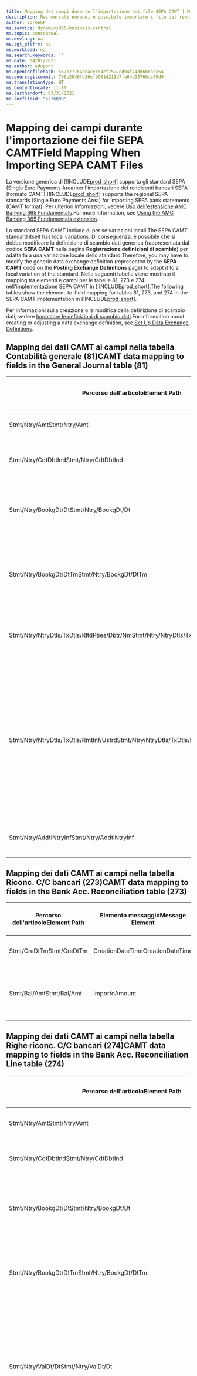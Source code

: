 ```yaml
---
title: Mapping dei campi durante l'importazione dei file SEPA CAMT | Microsoft Docs
description: Nei mercati europei è possibile importare i file del rendiconto bancario negli standard SEPA (Single Euro Payments Area) locali.
author: SorenGP
ms.service: dynamics365-business-central
ms.topic: conceptual
ms.devlang: na
ms.tgt_pltfrm: na
ms.workload: na
ms.search.keywords: ''
ms.date: 04/01/2021
ms.author: edupont
ms.openlocfilehash: 567b77764aeacec84ef7577ed94f74dd6b6acc64
ms.sourcegitcommit: 766e2840fd16efb901d211d7fa64d96766ac99d9
ms.translationtype: HT
ms.contentlocale: it-IT
ms.lasthandoff: 03/31/2021
ms.locfileid: "5776099"
---
```

# <a name="field-mapping-when-importing-sepa-camt-files"></a><span data-ttu-id="6cbae-103">Mapping dei campi durante l'importazione dei file SEPA CAMT</span><span class="sxs-lookup"><span data-stu-id="6cbae-103">Field Mapping When Importing SEPA CAMT Files</span></span>
<span data-ttu-id="6cbae-104">La versione generica di [!INCLUDE[prod_short](includes/prod_short.md)] supporta gli standard SEPA (Single Euro Payments Area)per l'importazione dei rendiconti bancari SEPA (formato CAMT).</span><span class="sxs-lookup"><span data-stu-id="6cbae-104">[!INCLUDE[prod_short](includes/prod_short.md)] supports the regional SEPA standards (Single Euro Payments Area) for importing SEPA bank statements (CAMT format).</span></span> <span data-ttu-id="6cbae-105">Per ulteriori informazioni, vedere [Uso dell'estensione AMC Banking 365 Fundamentals](ui-extensions-amc-banking.md).</span><span class="sxs-lookup"><span data-stu-id="6cbae-105">For more information, see [Using the AMC Banking 365 Fundamentals extension](ui-extensions-amc-banking.md).</span></span>  

 <span data-ttu-id="6cbae-106">Lo standard SEPA CAMT include di per sé variazioni locali.</span><span class="sxs-lookup"><span data-stu-id="6cbae-106">The SEPA CAMT standard itself has local variations.</span></span> <span data-ttu-id="6cbae-107">Di conseguenza, è possibile che si debba modificare la definizione di scambio dati generica (rappresentata dal codice **SEPA CAMT** nella pagina **Registrazione definizioni di scambio**) per adattarla a una variazione locale dello standard.</span><span class="sxs-lookup"><span data-stu-id="6cbae-107">Therefore, you may have to modify the generic data exchange definition (represented by the **SEPA CAMT** code on the **Posting Exchange Definitions** page) to adapt it to a local variation of the standard.</span></span> <span data-ttu-id="6cbae-108">Nelle seguenti tabelle viene mostrato il mapping tra elementi e campi per le tabelle 81, 273 e 274 nell'implementazione SEPA CAMT in [!INCLUDE[prod_short](includes/prod_short.md)].</span><span class="sxs-lookup"><span data-stu-id="6cbae-108">The following tables show the element-to-field mapping for tables 81, 273, and 274 in the SEPA CAMT implementation in [!INCLUDE[prod_short](includes/prod_short.md)].</span></span>  

 <span data-ttu-id="6cbae-109">Per informazioni sulla creazione o la modifica della definizione di scambio dati, vedere [Impostare le definizioni di scambio dati](across-how-to-set-up-data-exchange-definitions.md).</span><span class="sxs-lookup"><span data-stu-id="6cbae-109">For information about creating or adjusting a data exchange definition, see [Set Up Data Exchange Definitions](across-how-to-set-up-data-exchange-definitions.md).</span></span>  

## <a name="camt-data-mapping-to-fields-in-the-general-journal-table-81"></a><span data-ttu-id="6cbae-110">Mapping dei dati CAMT ai campi nella tabella Contabilità generale (81)</span><span class="sxs-lookup"><span data-stu-id="6cbae-110">CAMT data mapping to fields in the General Journal table (81)</span></span>  

|<span data-ttu-id="6cbae-111">Percorso dell'articolo</span><span class="sxs-lookup"><span data-stu-id="6cbae-111">Element Path</span></span>|<span data-ttu-id="6cbae-112">Elemento messaggio</span><span class="sxs-lookup"><span data-stu-id="6cbae-112">Message Element</span></span>|<span data-ttu-id="6cbae-113">Tipo di dati</span><span class="sxs-lookup"><span data-stu-id="6cbae-113">Data Type</span></span>|<span data-ttu-id="6cbae-114">Descrizione</span><span class="sxs-lookup"><span data-stu-id="6cbae-114">Description</span></span>|<span data-ttu-id="6cbae-115">Identificatore segno negativo</span><span class="sxs-lookup"><span data-stu-id="6cbae-115">Negative-Sign Identifier</span></span>|<span data-ttu-id="6cbae-116">Nr. campo</span><span class="sxs-lookup"><span data-stu-id="6cbae-116">Field No.</span></span>|<span data-ttu-id="6cbae-117">Nome campo</span><span class="sxs-lookup"><span data-stu-id="6cbae-117">Field Name</span></span>|  
|------------------|---------------------|---------------|-----------------|-------------------------------|---------------|----------------|  
|<span data-ttu-id="6cbae-118">Stmt/Ntry/Amt</span><span class="sxs-lookup"><span data-stu-id="6cbae-118">Stmt/Ntry/Amt</span></span>|<span data-ttu-id="6cbae-119">Importo</span><span class="sxs-lookup"><span data-stu-id="6cbae-119">Amount</span></span>|<span data-ttu-id="6cbae-120">Decimale</span><span class="sxs-lookup"><span data-stu-id="6cbae-120">Decimal</span></span>|<span data-ttu-id="6cbae-121">Specifica l'importo di denaro nel movimento cassa.</span><span class="sxs-lookup"><span data-stu-id="6cbae-121">The amount of money in the cash entry</span></span>||<span data-ttu-id="6cbae-122">13</span><span class="sxs-lookup"><span data-stu-id="6cbae-122">13</span></span>|<span data-ttu-id="6cbae-123">Importo</span><span class="sxs-lookup"><span data-stu-id="6cbae-123">Amount</span></span>|  
|<span data-ttu-id="6cbae-124">Stmt/Ntry/CdtDbtInd</span><span class="sxs-lookup"><span data-stu-id="6cbae-124">Stmt/Ntry/CdtDbtInd</span></span>|<span data-ttu-id="6cbae-125">CreditDebitIndicator</span><span class="sxs-lookup"><span data-stu-id="6cbae-125">CreditDebitIndicator</span></span>|<span data-ttu-id="6cbae-126">Testo</span><span class="sxs-lookup"><span data-stu-id="6cbae-126">Text</span></span>|<span data-ttu-id="6cbae-127">Indica se il movimento è un credito o un debito</span><span class="sxs-lookup"><span data-stu-id="6cbae-127">Indicates whether the entry is a credit or a debit entry</span></span>|<span data-ttu-id="6cbae-128">DBIT</span><span class="sxs-lookup"><span data-stu-id="6cbae-128">DBIT</span></span>|<span data-ttu-id="6cbae-129">13</span><span class="sxs-lookup"><span data-stu-id="6cbae-129">13</span></span>|<span data-ttu-id="6cbae-130">Importo</span><span class="sxs-lookup"><span data-stu-id="6cbae-130">Amount</span></span>|  
|<span data-ttu-id="6cbae-131">Stmt/Ntry/BookgDt/Dt</span><span class="sxs-lookup"><span data-stu-id="6cbae-131">Stmt/Ntry/BookgDt/Dt</span></span>|<span data-ttu-id="6cbae-132">Data</span><span class="sxs-lookup"><span data-stu-id="6cbae-132">Date</span></span>|<span data-ttu-id="6cbae-133">Data</span><span class="sxs-lookup"><span data-stu-id="6cbae-133">Date</span></span>|<span data-ttu-id="6cbae-134">Data in cui un movimento viene registrato in un conto nei registri di chi utilizza il conto</span><span class="sxs-lookup"><span data-stu-id="6cbae-134">The date when an entry is posted to an account on the account servicer's books</span></span>||<span data-ttu-id="6cbae-135">5</span><span class="sxs-lookup"><span data-stu-id="6cbae-135">5</span></span>|<span data-ttu-id="6cbae-136">Data di registrazione:</span><span class="sxs-lookup"><span data-stu-id="6cbae-136">Posting Date</span></span>|  
|<span data-ttu-id="6cbae-137">Stmt/Ntry/BookgDt/DtTm</span><span class="sxs-lookup"><span data-stu-id="6cbae-137">Stmt/Ntry/BookgDt/DtTm</span></span>|<span data-ttu-id="6cbae-138">DataOra</span><span class="sxs-lookup"><span data-stu-id="6cbae-138">DateTime</span></span>|<span data-ttu-id="6cbae-139">DataOra</span><span class="sxs-lookup"><span data-stu-id="6cbae-139">DateTime</span></span>|<span data-ttu-id="6cbae-140">Data e ora in cui un movimento viene registrato in un conto nei registri di chi utilizza il conto</span><span class="sxs-lookup"><span data-stu-id="6cbae-140">The date and time when an entry is posted to an account on the account servicer's books</span></span>||<span data-ttu-id="6cbae-141">5</span><span class="sxs-lookup"><span data-stu-id="6cbae-141">5</span></span>|<span data-ttu-id="6cbae-142">Data di registrazione:</span><span class="sxs-lookup"><span data-stu-id="6cbae-142">Posting Date</span></span>|  
|<span data-ttu-id="6cbae-143">Stmt/Ntry/NtryDtls/TxDtls/RltdPties/Dbtr/Nm</span><span class="sxs-lookup"><span data-stu-id="6cbae-143">Stmt/Ntry/NtryDtls/TxDtls/RltdPties/Dbtr/Nm</span></span>|<span data-ttu-id="6cbae-144">Nome</span><span class="sxs-lookup"><span data-stu-id="6cbae-144">Name</span></span>|<span data-ttu-id="6cbae-145">Testo</span><span class="sxs-lookup"><span data-stu-id="6cbae-145">Text</span></span>|<span data-ttu-id="6cbae-146">Nome della parte che deve una somma di denaro al creditore (finale)</span><span class="sxs-lookup"><span data-stu-id="6cbae-146">The name of the party that owes an amount of money to the (ultimate) creditor</span></span>||<span data-ttu-id="6cbae-147">1221</span><span class="sxs-lookup"><span data-stu-id="6cbae-147">1221</span></span>|<span data-ttu-id="6cbae-148">Informazioni sul pagante</span><span class="sxs-lookup"><span data-stu-id="6cbae-148">Payer Information</span></span>|  
|<span data-ttu-id="6cbae-149">Stmt/Ntry/NtryDtls/TxDtls/RmtInf/Ustrd</span><span class="sxs-lookup"><span data-stu-id="6cbae-149">Stmt/Ntry/NtryDtls/TxDtls/RmtInf/Ustrd</span></span>|<span data-ttu-id="6cbae-150">Non strutturato</span><span class="sxs-lookup"><span data-stu-id="6cbae-150">Unstructured</span></span>|<span data-ttu-id="6cbae-151">Testo</span><span class="sxs-lookup"><span data-stu-id="6cbae-151">Text</span></span>|<span data-ttu-id="6cbae-152">Informazioni fornite per consentire la corrispondenza o riconciliazione di un movimento con gli articoli oggetto del pagamento, come le fatture aziendali in un sistema conto clienti, in un form non strutturato</span><span class="sxs-lookup"><span data-stu-id="6cbae-152">Information supplied to enable the matching/reconciliation of an entry with the items that the payment is intended to settle, such as commercial invoices in an accounts-receivable system, in an unstructured form</span></span>||<span data-ttu-id="6cbae-153">8</span><span class="sxs-lookup"><span data-stu-id="6cbae-153">8</span></span>|<span data-ttu-id="6cbae-154">Descrizione</span><span class="sxs-lookup"><span data-stu-id="6cbae-154">Description</span></span>|  
|<span data-ttu-id="6cbae-155">Stmt/Ntry/AddtlNtryInf</span><span class="sxs-lookup"><span data-stu-id="6cbae-155">Stmt/Ntry/AddtlNtryInf</span></span>|<span data-ttu-id="6cbae-156">AdditionalEntryInformation</span><span class="sxs-lookup"><span data-stu-id="6cbae-156">AdditionalEntryInformation</span></span>|<span data-ttu-id="6cbae-157">Testo</span><span class="sxs-lookup"><span data-stu-id="6cbae-157">Text</span></span>|<span data-ttu-id="6cbae-158">Informazioni aggiuntive relative al movimento</span><span class="sxs-lookup"><span data-stu-id="6cbae-158">Additional information about the entry</span></span>||<span data-ttu-id="6cbae-159">1222</span><span class="sxs-lookup"><span data-stu-id="6cbae-159">1222</span></span>|<span data-ttu-id="6cbae-160">Informazioni sulla transazione</span><span class="sxs-lookup"><span data-stu-id="6cbae-160">Transaction Information</span></span>|  

## <a name="camt-data-mapping-to-fields-in-the-bank-acc-reconciliation-table-273"></a><span data-ttu-id="6cbae-161">Mapping dei dati CAMT ai campi nella tabella Riconc. C/C bancari (273)</span><span class="sxs-lookup"><span data-stu-id="6cbae-161">CAMT data mapping to fields in the Bank Acc. Reconciliation table (273)</span></span>  

|<span data-ttu-id="6cbae-162">Percorso dell'articolo</span><span class="sxs-lookup"><span data-stu-id="6cbae-162">Element Path</span></span>|<span data-ttu-id="6cbae-163">Elemento messaggio</span><span class="sxs-lookup"><span data-stu-id="6cbae-163">Message Element</span></span>|<span data-ttu-id="6cbae-164">Tipo di dati</span><span class="sxs-lookup"><span data-stu-id="6cbae-164">Data Type</span></span>|<span data-ttu-id="6cbae-165">Descrizione</span><span class="sxs-lookup"><span data-stu-id="6cbae-165">Description</span></span>|<span data-ttu-id="6cbae-166">Identificatore segno negativo</span><span class="sxs-lookup"><span data-stu-id="6cbae-166">Negative-Sign Identifier</span></span>|<span data-ttu-id="6cbae-167">Nr. campo</span><span class="sxs-lookup"><span data-stu-id="6cbae-167">Field No.</span></span>|<span data-ttu-id="6cbae-168">Nome campo</span><span class="sxs-lookup"><span data-stu-id="6cbae-168">Field Name</span></span>|  
|------------------|---------------------|---------------|-----------------|-------------------------------|---------------|----------------|  
|<span data-ttu-id="6cbae-169">Stmt/CreDtTm</span><span class="sxs-lookup"><span data-stu-id="6cbae-169">Stmt/CreDtTm</span></span>|<span data-ttu-id="6cbae-170">CreationDateTime</span><span class="sxs-lookup"><span data-stu-id="6cbae-170">CreationDateTime</span></span>|<span data-ttu-id="6cbae-171">Data</span><span class="sxs-lookup"><span data-stu-id="6cbae-171">Date</span></span>|<span data-ttu-id="6cbae-172">Data e ora di creazione del messaggio</span><span class="sxs-lookup"><span data-stu-id="6cbae-172">The date and time when the message was created</span></span>||<span data-ttu-id="6cbae-173">3</span><span class="sxs-lookup"><span data-stu-id="6cbae-173">3</span></span>|<span data-ttu-id="6cbae-174">Data estratto conto</span><span class="sxs-lookup"><span data-stu-id="6cbae-174">Statement Date</span></span>|  
|<span data-ttu-id="6cbae-175">Stmt/Bal/Amt</span><span class="sxs-lookup"><span data-stu-id="6cbae-175">Stmt/Bal/Amt</span></span>|<span data-ttu-id="6cbae-176">Importo</span><span class="sxs-lookup"><span data-stu-id="6cbae-176">Amount</span></span>|<span data-ttu-id="6cbae-177">Decimale</span><span class="sxs-lookup"><span data-stu-id="6cbae-177">Decimal</span></span>|<span data-ttu-id="6cbae-178">Importo risultante dagli importi al netto per tutti i movimenti dare e avere</span><span class="sxs-lookup"><span data-stu-id="6cbae-178">The amount resulting from the netted amounts for all debit and credit entries</span></span>||<span data-ttu-id="6cbae-179">4</span><span class="sxs-lookup"><span data-stu-id="6cbae-179">4</span></span>|<span data-ttu-id="6cbae-180">Saldo finale estratto conto</span><span class="sxs-lookup"><span data-stu-id="6cbae-180">Statement Ending Balance</span></span>|  

## <a name="camt-data-mapping-to-fields-in-the-bank-acc-reconciliation-line-table-274"></a><span data-ttu-id="6cbae-181">Mapping dei dati CAMT ai campi nella tabella Righe riconc. C/C bancari (274)</span><span class="sxs-lookup"><span data-stu-id="6cbae-181">CAMT data mapping to fields in the Bank Acc. Reconciliation Line table (274)</span></span>  

|<span data-ttu-id="6cbae-182">Percorso dell'articolo</span><span class="sxs-lookup"><span data-stu-id="6cbae-182">Element Path</span></span>|<span data-ttu-id="6cbae-183">Elemento messaggio</span><span class="sxs-lookup"><span data-stu-id="6cbae-183">Message Element</span></span>|<span data-ttu-id="6cbae-184">Tipo di dati</span><span class="sxs-lookup"><span data-stu-id="6cbae-184">Data Type</span></span>|<span data-ttu-id="6cbae-185">Descrizione</span><span class="sxs-lookup"><span data-stu-id="6cbae-185">Description</span></span>|<span data-ttu-id="6cbae-186">Identificatore segno negativo</span><span class="sxs-lookup"><span data-stu-id="6cbae-186">Negative-Sign Identifier</span></span>|<span data-ttu-id="6cbae-187">Nr. campo</span><span class="sxs-lookup"><span data-stu-id="6cbae-187">Field No.</span></span>|<span data-ttu-id="6cbae-188">Nome campo</span><span class="sxs-lookup"><span data-stu-id="6cbae-188">Field Name</span></span>|  
|------------------|---------------------|---------------|-----------------|-------------------------------|---------------|----------------|  
|<span data-ttu-id="6cbae-189">Stmt/Ntry/Amt</span><span class="sxs-lookup"><span data-stu-id="6cbae-189">Stmt/Ntry/Amt</span></span>|<span data-ttu-id="6cbae-190">Importo</span><span class="sxs-lookup"><span data-stu-id="6cbae-190">Amount</span></span>|<span data-ttu-id="6cbae-191">Decimale</span><span class="sxs-lookup"><span data-stu-id="6cbae-191">Decimal</span></span>|<span data-ttu-id="6cbae-192">Specifica l'importo di denaro nel movimento cassa.</span><span class="sxs-lookup"><span data-stu-id="6cbae-192">The amount of money in the cash entry</span></span>||<span data-ttu-id="6cbae-193">7</span><span class="sxs-lookup"><span data-stu-id="6cbae-193">7</span></span>|<span data-ttu-id="6cbae-194">Importo estratto conto</span><span class="sxs-lookup"><span data-stu-id="6cbae-194">Statement Amount</span></span>|  
|<span data-ttu-id="6cbae-195">Stmt/Ntry/CdtDbtInd</span><span class="sxs-lookup"><span data-stu-id="6cbae-195">Stmt/Ntry/CdtDbtInd</span></span>|<span data-ttu-id="6cbae-196">CreditDebitIndicator</span><span class="sxs-lookup"><span data-stu-id="6cbae-196">CreditDebitIndicator</span></span>|<span data-ttu-id="6cbae-197">Testo</span><span class="sxs-lookup"><span data-stu-id="6cbae-197">Text</span></span>|<span data-ttu-id="6cbae-198">Indica se il movimento è un credito o un debito</span><span class="sxs-lookup"><span data-stu-id="6cbae-198">Indicates whether the entry is a credit or a debit entry</span></span>|<span data-ttu-id="6cbae-199">DBIT</span><span class="sxs-lookup"><span data-stu-id="6cbae-199">DBIT</span></span>|<span data-ttu-id="6cbae-200">7</span><span class="sxs-lookup"><span data-stu-id="6cbae-200">7</span></span>|<span data-ttu-id="6cbae-201">Importo estratto conto</span><span class="sxs-lookup"><span data-stu-id="6cbae-201">Statement Amount</span></span>|  
|<span data-ttu-id="6cbae-202">Stmt/Ntry/BookgDt/Dt</span><span class="sxs-lookup"><span data-stu-id="6cbae-202">Stmt/Ntry/BookgDt/Dt</span></span>|<span data-ttu-id="6cbae-203">Data</span><span class="sxs-lookup"><span data-stu-id="6cbae-203">Date</span></span>|<span data-ttu-id="6cbae-204">Data</span><span class="sxs-lookup"><span data-stu-id="6cbae-204">Date</span></span>|<span data-ttu-id="6cbae-205">Data in cui un movimento viene registrato in un conto nei registri di chi utilizza il conto</span><span class="sxs-lookup"><span data-stu-id="6cbae-205">The date when an entry is posted to an account on the account servicer's books</span></span>||<span data-ttu-id="6cbae-206">5</span><span class="sxs-lookup"><span data-stu-id="6cbae-206">5</span></span>|<span data-ttu-id="6cbae-207">Data transazione</span><span class="sxs-lookup"><span data-stu-id="6cbae-207">Transaction Date</span></span>|  
|<span data-ttu-id="6cbae-208">Stmt/Ntry/BookgDt/DtTm</span><span class="sxs-lookup"><span data-stu-id="6cbae-208">Stmt/Ntry/BookgDt/DtTm</span></span>|<span data-ttu-id="6cbae-209">DataOra</span><span class="sxs-lookup"><span data-stu-id="6cbae-209">DateTime</span></span>|<span data-ttu-id="6cbae-210">DataOra</span><span class="sxs-lookup"><span data-stu-id="6cbae-210">DateTime</span></span>|<span data-ttu-id="6cbae-211">Data e ora in cui un movimento viene registrato in un conto nei registri di chi utilizza il conto</span><span class="sxs-lookup"><span data-stu-id="6cbae-211">The date and time when an entry is posted to an account on the account servicer's books</span></span>||<span data-ttu-id="6cbae-212">5</span><span class="sxs-lookup"><span data-stu-id="6cbae-212">5</span></span>|<span data-ttu-id="6cbae-213">Data transazione</span><span class="sxs-lookup"><span data-stu-id="6cbae-213">Transaction Date</span></span>|  
|<span data-ttu-id="6cbae-214">Stmt/Ntry/ValDt/Dt</span><span class="sxs-lookup"><span data-stu-id="6cbae-214">Stmt/Ntry/ValDt/Dt</span></span>|<span data-ttu-id="6cbae-215">Data</span><span class="sxs-lookup"><span data-stu-id="6cbae-215">Date</span></span>|<span data-ttu-id="6cbae-216">Data</span><span class="sxs-lookup"><span data-stu-id="6cbae-216">Date</span></span>|<span data-ttu-id="6cbae-217">Data in cui i cespiti diventano disponibili al proprietario del conto nel caso di un movimento in avere o cessano di essere disponibili nel caso di un movimento in dare</span><span class="sxs-lookup"><span data-stu-id="6cbae-217">The date when assets become available to the account owner in case of a credit entry, or cease to be available to the account owner in case of a debit entry</span></span>||<span data-ttu-id="6cbae-218">12</span><span class="sxs-lookup"><span data-stu-id="6cbae-218">12</span></span>|<span data-ttu-id="6cbae-219">Data valuta</span><span class="sxs-lookup"><span data-stu-id="6cbae-219">Value Date</span></span>|  
|<span data-ttu-id="6cbae-220">Stmt/Ntry/ValDt/DtTm</span><span class="sxs-lookup"><span data-stu-id="6cbae-220">Stmt/Ntry/ValDt/DtTm</span></span>|<span data-ttu-id="6cbae-221">DataOra</span><span class="sxs-lookup"><span data-stu-id="6cbae-221">DateTime</span></span>|<span data-ttu-id="6cbae-222">DataOra</span><span class="sxs-lookup"><span data-stu-id="6cbae-222">DateTime</span></span>|<span data-ttu-id="6cbae-223">Data e ora in cui i cespiti diventano disponibili al proprietario del conto nel caso di un movimento in avere o cessano di essere disponibili nel caso di un movimento in dare</span><span class="sxs-lookup"><span data-stu-id="6cbae-223">The date and time when assets become available to the account owner in case of a credit entry, or cease to be available to the account owner in case of a debit entry</span></span>||<span data-ttu-id="6cbae-224">12</span><span class="sxs-lookup"><span data-stu-id="6cbae-224">12</span></span>|<span data-ttu-id="6cbae-225">Data valuta</span><span class="sxs-lookup"><span data-stu-id="6cbae-225">Value Date</span></span>|  
|<span data-ttu-id="6cbae-226">Stmt/Ntry/NtryDtls/TxDtls/RltdPties/Dbtr/Nm</span><span class="sxs-lookup"><span data-stu-id="6cbae-226">Stmt/Ntry/NtryDtls/TxDtls/RltdPties/Dbtr/Nm</span></span>|<span data-ttu-id="6cbae-227">Nome</span><span class="sxs-lookup"><span data-stu-id="6cbae-227">Name</span></span>|<span data-ttu-id="6cbae-228">Testo</span><span class="sxs-lookup"><span data-stu-id="6cbae-228">Text</span></span>|<span data-ttu-id="6cbae-229">Nome della parte che deve una somma di denaro al creditore (finale)</span><span class="sxs-lookup"><span data-stu-id="6cbae-229">The name of the party that owes an amount of money to the (ultimate) creditor</span></span>||<span data-ttu-id="6cbae-230">15</span><span class="sxs-lookup"><span data-stu-id="6cbae-230">15</span></span>|<span data-ttu-id="6cbae-231">Informazioni sul pagante</span><span class="sxs-lookup"><span data-stu-id="6cbae-231">Payer Information</span></span>|  
|<span data-ttu-id="6cbae-232">Stmt/Ntry/NtryDtls/TxDtls/RmtInf/Ustrd</span><span class="sxs-lookup"><span data-stu-id="6cbae-232">Stmt/Ntry/NtryDtls/TxDtls/RmtInf/Ustrd</span></span>|<span data-ttu-id="6cbae-233">Non strutturato</span><span class="sxs-lookup"><span data-stu-id="6cbae-233">Unstructured</span></span>|<span data-ttu-id="6cbae-234">Testo</span><span class="sxs-lookup"><span data-stu-id="6cbae-234">Text</span></span>|<span data-ttu-id="6cbae-235">Informazioni fornite per consentire la corrispondenza o riconciliazione di un movimento con gli articoli oggetto del pagamento, come le fatture aziendali in un sistema conto clienti, in un form non strutturato</span><span class="sxs-lookup"><span data-stu-id="6cbae-235">Information supplied to enable the matching/reconciliation of an entry with the items that the payment is intended to settle, such as commercial invoices in an accounts-receivable system, in an unstructured form</span></span>||<span data-ttu-id="6cbae-236">6</span><span class="sxs-lookup"><span data-stu-id="6cbae-236">6</span></span>|<span data-ttu-id="6cbae-237">Descrizione</span><span class="sxs-lookup"><span data-stu-id="6cbae-237">Description</span></span>|  
|<span data-ttu-id="6cbae-238">Stmt/Ntry/AddtlNtryInf</span><span class="sxs-lookup"><span data-stu-id="6cbae-238">Stmt/Ntry/AddtlNtryInf</span></span>|<span data-ttu-id="6cbae-239">AdditionalEntryInformation</span><span class="sxs-lookup"><span data-stu-id="6cbae-239">AdditionalEntryInformation</span></span>|<span data-ttu-id="6cbae-240">Testo</span><span class="sxs-lookup"><span data-stu-id="6cbae-240">Text</span></span>|<span data-ttu-id="6cbae-241">Informazioni aggiuntive relative al movimento</span><span class="sxs-lookup"><span data-stu-id="6cbae-241">Additional information about the entry</span></span>||<span data-ttu-id="6cbae-242">16</span><span class="sxs-lookup"><span data-stu-id="6cbae-242">16</span></span>|<span data-ttu-id="6cbae-243">Informazioni sulla transazione</span><span class="sxs-lookup"><span data-stu-id="6cbae-243">Transaction Information</span></span>|  

 <span data-ttu-id="6cbae-244">Gli elementi nel nodo **Ntry** importati in [!INCLUDE[prod_short](includes/prod_short.md)], ma di cui non è stato eseguito il mapping ad alcun campo, vengono memorizzati nella tabella **Registrazione definizione colonna scambio dati**.</span><span class="sxs-lookup"><span data-stu-id="6cbae-244">Elements in the **Ntry** node that are imported into [!INCLUDE[prod_short](includes/prod_short.md)] but not mapped to any fields are stored in the **Posting Exch. Column Def** table.</span></span> <span data-ttu-id="6cbae-245">Gli utenti possono vedere gli elementi nelle pagine **Registrazione riconciliazione pagamenti**, **Collegamento pagamenti** e **Riconciliazioni C/C bancari** scegliendo l'azione **Dettagli riga rendiconto bancario**.</span><span class="sxs-lookup"><span data-stu-id="6cbae-245">Users can view these elements from the **Payment Reconciliation Journal**, **Payment Application**, and **Bank Acc. Reconciliation** pages by choosing the **Bank Statement Line Details** action.</span></span> <span data-ttu-id="6cbae-246">Per ulteriori informazioni, vedere [Riconciliare i pagamenti utilizzando il collegamento automatico](receivables-how-reconcile-payments-auto-application.md).</span><span class="sxs-lookup"><span data-stu-id="6cbae-246">For more information, see [Reconcile Payments Using Automatic Application](receivables-how-reconcile-payments-auto-application.md).</span></span>

> [!IMPORTANT]
> <span data-ttu-id="6cbae-247">In un'importazione di estratti conto bancari CAMT, [!INCLUDE[prod_short](includes/prod_short.md)] si aspetta che ogni transazione sia univoca, ossia il campo **ID transazione** che proviene dal tag *Stmt/Ntry/NtryDtls/TxDtls/Refs/EndToEndId* nel file CAMT, deve essere univoco all'interno della riconciliazione del C/C bancario aperto.</span><span class="sxs-lookup"><span data-stu-id="6cbae-247">In an import of CAMT bank statements, [!INCLUDE[prod_short](includes/prod_short.md)] expects each transaction to be unique, which means that the **Transaction ID** field that comes from the *Stmt/Ntry/NtryDtls/TxDtls/Refs/EndToEndId* tag in the CAMT file, must be unique within the open bank account reconciliation.</span></span> <span data-ttu-id="6cbae-248">Se le informazioni non sono presenti, [!INCLUDE[prod_short](includes/prod_short.md)] ignora il pagamento.</span><span class="sxs-lookup"><span data-stu-id="6cbae-248">If the information is not present, [!INCLUDE[prod_short](includes/prod_short.md)] ignores the payment.</span></span> <span data-ttu-id="6cbae-249">Se una riconciliazione bancaria precedente sullo stesso C/C bancario è stata registrata con lo stesso ID transazione dell'importazione corrente, la transazione corrente non verrà riconciliata automaticamente ma potrà comunque essere importata.</span><span class="sxs-lookup"><span data-stu-id="6cbae-249">If an earlier bank reconciliation on the same bank account was posted with the same transaction ID as on the current import, the current transaction will not automatically reconcile but can still be imported.</span></span>

## <a name="see-also"></a><span data-ttu-id="6cbae-250">Vedere anche</span><span class="sxs-lookup"><span data-stu-id="6cbae-250">See Also</span></span>  
[<span data-ttu-id="6cbae-251">Impostazione dello scambio di dati</span><span class="sxs-lookup"><span data-stu-id="6cbae-251">Setting Up Data Exchange</span></span>](across-set-up-data-exchange.md)  
[<span data-ttu-id="6cbae-252">Scambio di dati in modalità elettronica</span><span class="sxs-lookup"><span data-stu-id="6cbae-252">Exchanging Data Electronically</span></span>](across-data-exchange.md)  
<span data-ttu-id="6cbae-253">[Utilizzo dell'estensione AMC Banking 365 Fundamentals](ui-extensions-amc-banking.md) </span><span class="sxs-lookup"><span data-stu-id="6cbae-253">[Using the AMC Banking 365 Fundamentals extension](ui-extensions-amc-banking.md) </span></span>  
[<span data-ttu-id="6cbae-254">Utilizzare gli schemi XML per preparare le definizioni di scambio dati</span><span class="sxs-lookup"><span data-stu-id="6cbae-254">Use XML Schemas to Prepare Data Exchange Definitions</span></span>](across-how-to-use-xml-schemas-to-prepare-data-exchange-definitions.md)  
[<span data-ttu-id="6cbae-255">Riconciliare i pagamenti utilizzando il collegamento automatico</span><span class="sxs-lookup"><span data-stu-id="6cbae-255">Reconcile Payments Using Automatic Application</span></span>](receivables-how-reconcile-payments-auto-application.md)  


[!INCLUDE[footer-include](includes/footer-banner.md)]